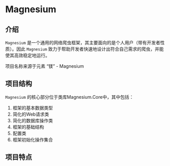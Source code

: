# Magnesium

## 介绍
`Magnesium` 是一个通用的网络爬虫框架，其主要面向的是个人用户（带有开发者性质）。因此 `Magnesium` 致力于帮助开发者快速地设计出符合自己需求的爬虫，并能使其高效稳定地运行。

项目名称来源于元素 “镁” - Magnesium

## 项目结构
`Magnesium` 的核心部分位于类库Magnesium.Core中，其中包括：
1. 框架的基本数据类型
2. 简化的Web请求类
3. 简化的数据库操作类
4. 框架的基础结构
5. 配置类
6. 框架初始化操作集合

## 项目特点
